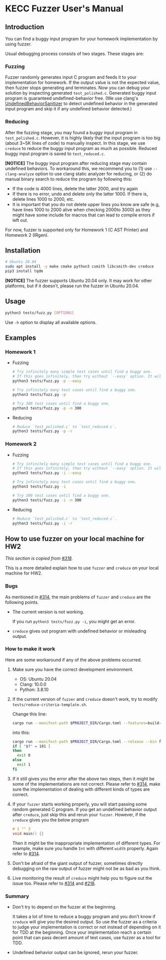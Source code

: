 # KECC Fuzzer User's Manual

## Introduction

You can find a buggy input program for your homework implementation by using fuzzer.

Usual debugging process consists of two stages. These stages are:

### Fuzzing

Fuzzer randomly generates input C program and feeds it to your implementation for homework. If the output value is not the expected value, then fuzzer stops generating and terminates. Now you can debug your solution by inspecting generated `test_polished.c`. Generated buggy input program is guaranteed undefined-behavior free. (We use clang's [UndefinedBehaviorSanitizer](https://clang.llvm.org/docs/UndefinedBehaviorSanitizer.html) to detect undefined behavior in the generated input program and skip it if any undefined behavior detected.)

### Reducing

After the fuzzing stage, you may found a buggy input program in `test_polished.c`. However, it is highly likely that the input program is too big (about 3~5K lines of code) to manually inspect. In this stage, we use `creduce` to reduce the buggy input program as much as possible. Reduced buggy input program is saved to `test_reduced.c`.

**[NOTICE]** The buggy input program after reducing stage may contain undefined behaviors. To workaround this, we recommend you to (1) use `--clang-analyze` option to use clang static analyzer for reducing, or (2) do manual binary search to reduce the program by following this:

- If the code is 4000 lines, delete the latter 2000, and try again
- If there is no error, undo and delete only the latter 1000. If there is, delete lines 1000 to 2000, etc.
- It is important that you do not delete upper lines you know are safe (e.g, have lines 1000 to 2000 alive when checking 2000to 3000) as they might have some include for macros that can lead to compile errors if left out.

For now, fuzzer is supported only for Homework 1 (C AST Printer) and Homework 2 (IRgen).

## Installation

```bash
# Ubuntu 20.04
sudo apt install -y make cmake python3 csmith libcsmith-dev creduce
pip3 install tqdm
```

**[NOTICE]** The fuzzer supports Ubuntu 20.04 only. It may work for other platforms, but if it doesn't, please run the fuzzer in Ubuntu 20.04.

## Usage

```bash
python3 tests/fuzz.py [OPTIONS]
```

Use `-h` option to display all available options.

## Examples

### Homework 1

- Fuzzing

  ```bash
  # Try infinitely many simple test cases until find a buggy one.
  # If this goes infinitely, then try without `--easy` option. It will generate more complicated code.
  python3 tests/fuzz.py -p --easy

  # Try infinitely many test cases until find a buggy one.
  python3 tests/fuzz.py -p
  
  # Try 300 test cases until find a buggy one.
  python3 tests/fuzz.py -p -n 300
  ```

- Reducing

  ```bash
  # Reduce `test_polished.c` to `test_reduced.c`.
  python3 tests/fuzz.py -p -r
  ```

### Homework 2

- Fuzzing

  ```bash
  # Try infinitely many simple test cases until find a buggy one.
  # If this goes infinitely, then try without `--easy` option. It will generate more complicated code.
  python3 tests/fuzz.py -i --easy

  # Try infinitely many test cases until find a buggy one.
  python3 tests/fuzz.py -i
  
  # Try 300 test cases until find a buggy one.
  python3 tests/fuzz.py -i -n 300
  ```

- Reducing

  ```bash
  # Reduce `test_polished.c` to `test_reduced.c`.
  python3 tests/fuzz.py -i -r
  ```

## How to use fuzzer on your local machine for HW2

_This section is copied from [#318](https://github.com/kaist-cp/cs420/issues/318)._

This is a more detailed explain how to use `fuzzer` and `creduce` on your local machine for HW2.

### Bugs

As mentioned in [#314](https://github.com/kaist-cp/cs420/issues/314), the main problems of `fuzzer` and `creduce` are the following points.

- The current version is not working.

  If you run `python3 tests/fuzz.py -i`, you might get an error.

- `creduce` gives out program with undefined behavior or misleading output.

### How to make it work

Here are some workaround if any of the above problems occurred.

1. Make sure you have the correct development environment.

   - OS: Ubuntu 20.04
   - Clang: 10.0.0
   - Python: 3.8.10

2. If the current version of `fuzzer` and `creduce` doesn't work, try to modify `tests/reduce-criteria-template.sh`.

    Change this line:

    ```sh
    cargo run --manifest-path $PROJECT_DIR/Cargo.toml --features=build-bin --release --bin fuzz -- $FUZZ_ARG test_reduced.c 2>&1 | grep -q 'assertion failed'
    ```

    into this:

    ```sh
    cargo run --manifest-path $PROJECT_DIR/Cargo.toml --release --bin fuzz -- $FUZZ_ARG test_reduced.c
    if [ "$?" = 101 ]
    then
      exit 0
    else
      exit 1
    fi
    ```

3. If it still gives you the error after the above two steps, then it might be some of the implementations are not correct. Please refer to [#314](https://github.com/kaist-cp/cs420/issues/314), make sure the implementation of dealing with different kinds of types are correct.

4. If your `fuzzer` starts working properly, you will start passing some random generated C program. If you get an undefined behavior output after `creduce`, just skip this and rerun your `fuzzer`. However, if the `creduce` gives you the below program

    ```c
    # 1 "" 3
    void main() {}
    ```

    Then it might be the inappropriate implementation of different types. For example, make sure you handle `Int` with different `width` properly. Again refer to [#314](https://github.com/kaist-cp/cs420/issues/314).

5. Don't be afraid of the giant output of fuzzer, sometimes directly debugging on the raw output of fuzzer might not be as bad as you think.

6. Live monitoring the result of `creduce` might help you to figure out the issue too. Please refer to [#314](https://github.com/kaist-cp/cs420/issues/314) and [#218](https://github.com/kaist-cp/cs420/issues/218).

### Summary

- Don't try to depend on the fuzzer at the beginning.
  
  It takes a lot of time to reduce a buggy program and you don't know if `creduce` will give you the desired output. So use the fuzzer as a criteria to judge your implementation is correct or not instead of depending on it for TDD at the beginning. Once your implementation reach a certain point that can pass decent amount of test cases, use fuzzer as a tool for TDD.

- Undefined behavior output can be ignored, rerun your fuzzer.
